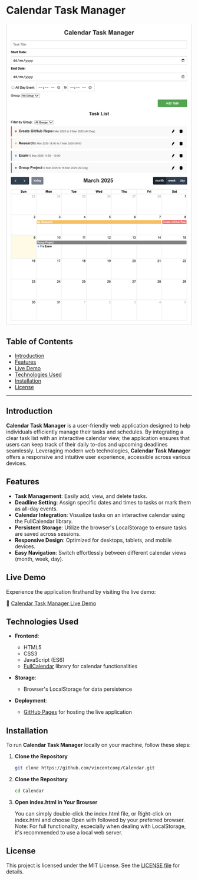 # Calendar Task Manager

![Calendar Task Manager Screenshot](images/ApplicationSample.png)
## Table of Contents 

- [Introduction](#introduction)
- [Features](#features)
- [Live Demo](#live-demo)
- [Technologies Used](#technologies-used)
- [Installation](#installation)
- [License](#license)


---

## Introduction

**Calendar Task Manager** is a user-friendly web application designed to help individuals efficiently manage their tasks and schedules. By integrating a clear task list with an interactive calendar view, the application ensures that users can keep track of their daily to-dos and upcoming deadlines seamlessly. Leveraging modern web technologies, **Calendar Task Manager** offers a responsive and intuitive user experience, accessible across various devices.

## Features

- **Task Management**: Easily add, view, and delete tasks.
- **Deadline Setting**: Assign specific dates and times to tasks or mark them as all-day events.
- **Calendar Integration**: Visualize tasks on an interactive calendar using the FullCalendar library.
- **Persistent Storage**: Utilize the browser's LocalStorage to ensure tasks are saved across sessions.
- **Responsive Design**: Optimized for desktops, tablets, and mobile devices.
- **Easy Navigation**: Switch effortlessly between different calendar views (month, week, day).

## Live Demo

Experience the application firsthand by visiting the live demo:

🔗 [Calendar Task Manager Live Demo](https://vincentcomp.github.io/Calendar-Task-Manager/)

## Technologies Used

- **Frontend**:
  - HTML5
  - CSS3
  - JavaScript (ES6)
  - [FullCalendar](https://fullcalendar.io/) library for calendar functionalities

- **Storage**:
  - Browser's LocalStorage for data persistence

- **Deployment**:
  - [GitHub Pages](https://pages.github.com/) for hosting the live application

## Installation

To run **Calendar Task Manager** locally on your machine, follow these steps:

1. **Clone the Repository**

   ```bash
   git clone https://github.com/vincentcomp/Calendar.git

2. **Clone the Repository**
    ```bash
    cd Calendar


3. **Open index.html in Your Browser**

    You can simply double-click the index.html file, or
    Right-click on index.html and choose Open with followed by your preferred browser.
    Note: For full functionality, especially when dealing with LocalStorage, it's recommended to use a local web server.

## License
This project is licensed under the MIT License. See the [LICENSE file](LICENSE) for details.

